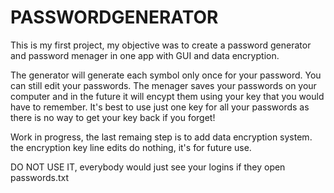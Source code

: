 # PASSWORDGENERATOR

This is my first project, my objective was to create a password generator and password menager in one app with GUI and data encryption.

The generator will generate each symbol only once for your password. You can still edit your passwords.
The menager saves your passwords on your computer and in the future it will encypt them using your key that you would have to remember.
It's best to use just one key for all your passwords as there is no way to get your key back if you forget!

Work in progress, the last remaing step is to add data encryption system.
the encryption key line edits do nothing, it's for future use.

DO NOT USE IT, everybody would just see your logins if they open passwords.txt

